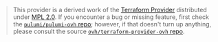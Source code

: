> This provider is a derived work of the [Terraform Provider](https://github.com/ovh/terraform-provider-ovh)
> distributed under [MPL 2.0](https://www.mozilla.org/en-US/MPL/2.0/). If you encounter a bug or missing feature,
> first check the [`pulumi/pulumi-ovh` repo](https://github.com/pulumi/pulumi-ovh/issues); however, if that doesn't turn up anything,
> please consult the source [`ovh/terraform-provider-ovh` repo](https://github.com/ovh/terraform-provider-ovh/issues).
